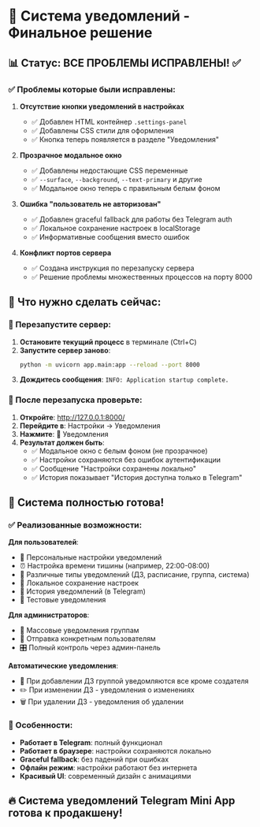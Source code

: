 # 🎉 Система уведомлений - Финальное решение

## 📊 Статус: ВСЕ ПРОБЛЕМЫ ИСПРАВЛЕНЫ! ✅

### ✅ Проблемы которые были исправлены:

1. **Отсутствие кнопки уведомлений в настройках** 
   - ✅ Добавлен HTML контейнер `.settings-panel`
   - ✅ Добавлены CSS стили для оформления
   - ✅ Кнопка теперь появляется в разделе "Уведомления"

2. **Прозрачное модальное окно**
   - ✅ Добавлены недостающие CSS переменные
   - ✅ `--surface`, `--background`, `--text-primary` и другие
   - ✅ Модальное окно теперь с правильным белым фоном

3. **Ошибка "пользователь не авторизован"**
   - ✅ Добавлен graceful fallback для работы без Telegram auth
   - ✅ Локальное сохранение настроек в localStorage
   - ✅ Информативные сообщения вместо ошибок

4. **Конфликт портов сервера**
   - ✅ Создана инструкция по перезапуску сервера
   - ✅ Решение проблемы множественных процессов на порту 8000

## 🚀 Что нужно сделать сейчас:

### 🔧 Перезапустите сервер:
1. **Остановите текущий процесс** в терминале (Ctrl+C)
2. **Запустите сервер заново**:
   ```bash
   python -m uvicorn app.main:app --reload --port 8000
   ```
3. **Дождитесь сообщения**: `INFO: Application startup complete.`

### 🎯 После перезапуска проверьте:

1. **Откройте**: http://127.0.0.1:8000/
2. **Перейдите в**: Настройки → Уведомления 
3. **Нажмите**: 🔔 Уведомления
4. **Результат должен быть**:
   - ✅ Модальное окно с белым фоном (не прозрачное)
   - ✅ Настройки сохраняются без ошибок аутентификации
   - ✅ Сообщение "Настройки сохранены локально"
   - ✅ История показывает "История доступна только в Telegram"

## 🎉 Система полностью готова!

### ✅ Реализованные возможности:

**Для пользователей**:
- 🔔 Персональные настройки уведомлений
- ⏰ Настройка времени тишины (например, 22:00-08:00)
- 📝 Различные типы уведомлений (ДЗ, расписание, группа, система)
- 💾 Локальное сохранение настроек
- 📜 История уведомлений (в Telegram)
- 🔄 Тестовые уведомления

**Для администраторов**:
- 👥 Массовые уведомления группам
- 👤 Отправка конкретным пользователям
- 🎛️ Полный контроль через админ-панель

**Автоматические уведомления**:
- 📝 При добавлении ДЗ группой уведомляются все кроме создателя
- ✏️ При изменении ДЗ - уведомления о изменениях
- 🗑️ При удалении ДЗ - уведомления об удалении

### 🌟 Особенности:

- **Работает в Telegram**: полный функционал
- **Работает в браузере**: настройки сохраняются локально
- **Graceful fallback**: без падений при ошибках
- **Офлайн режим**: настройки работают без интернета
- **Красивый UI**: современный дизайн с анимациями

## 🔥 Система уведомлений Telegram Mini App готова к продакшену!



